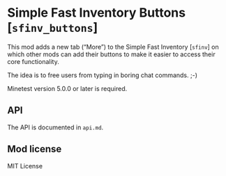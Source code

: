 # Simple Fast Inventory Buttons [`sfinv_buttons`]
This mod adds a new tab (“More”) to the Simple Fast Inventory [`sfinv`] on
which other mods can add their buttons to make it easier to access their
core functionality.

The idea is to free users from typing in boring chat commands. ;-)

Minetest version 5.0.0 or later is required.

## API
The API is documented in `api.md`.

## Mod license
MIT License
